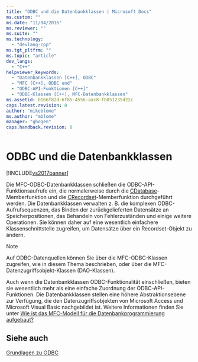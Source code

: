 ```yaml
---
title: "ODBC und die Datenbankklassen | Microsoft Docs"
ms.custom: ""
ms.date: "11/04/2016"
ms.reviewer: ""
ms.suite: ""
ms.technology: 
  - "devlang-cpp"
ms.tgt_pltfrm: ""
ms.topic: "article"
dev_langs: 
  - "C++"
helpviewer_keywords: 
  - "Datenbankklassen [C++], ODBC"
  - "MFC [C++], ODBC und"
  - "ODBC-API-Funktionen [C++]"
  - "ODBC-Klassen [C++], MFC-Datenbankklassen"
ms.assetid: b166f82d-6f85-4556-aac8-fb851235d22c
caps.latest.revision: 8
author: "mikeblome"
ms.author: "mblome"
manager: "ghogen"
caps.handback.revision: 8
---
```

# ODBC und die Datenbankklassen
[!INCLUDE[vs2017banner](../../assembler/inline/includes/vs2017banner.md)]

Die MFC\-ODBC\-Datenbankklassen schließen die ODBC\-API\-Funktionsaufrufe ein, die normalerweise durch die [CDatabase](../../mfc/reference/cdatabase-class.md)\-Memberfunktion und die [CRecordset](../../mfc/reference/crecordset-class.md)\-Memberfunktion durchgeführt werden.  Die Datenbankklassen verwalten z. B. die komplexen ODBC\-Aufrufsequenzen, das Binden der zurückgelieferten Datensätze an Speicherpositionen, das Behandeln von Fehlerzuständen und einige weitere Operationen.  Sie können daher auf eine wesentlich einfachere Klassenschnittstelle zugreifen, um Datensätze über ein Recordset\-Objekt zu ändern.  
  
> [!NOTE]
>  Auf ODBC\-Datenquellen können Sie über die MFC\-ODBC\-Klassen zugreifen, wie in diesem Thema beschrieben, oder über die MFC\-Datenzugriffsobjekt\-Klassen \(DAO\-Klassen\).  
  
 Auch wenn die Datenbankklassen ODBC\-Funktionalität einschließen, bieten sie wesentlich mehr als eine einfache Zuordnung der ODBC\-API\-Funktionen.  Die Datenbankklassen stellen eine höhere Abstraktionsebene zur Verfügung, die den Datenzugriffsobjekten von Microsoft Access und Microsoft Visual Basic nachgebildet ist.  Weitere Informationen finden Sie unter [Wie ist das MFC\-Modell für die Datenbankprogrammierung aufgebaut?](../../data/what-is-the-mfc-database-programming-model-q.md)  
  
## Siehe auch  
 [Grundlagen zu ODBC](../../data/odbc/odbc-basics.md)
